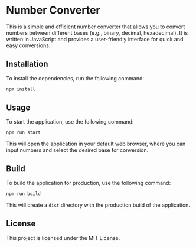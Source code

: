 # Number Converter

This is a simple and efficient number converter that allows you to convert numbers between different bases (e.g., binary, decimal, hexadecimal). It is written in JavaScript and provides a user-friendly interface for quick and easy conversions.

## Installation

To install the dependencies, run the following command:

```bash
npm install
```

## Usage

To start the application, use the following command:

```bash
npm run start
```

This will open the application in your default web browser, where you can input numbers and select the desired base for conversion.

## Build

To build the application for production, use the following command:

```bash
npm run build
```

This will create a `dist` directory with the production build of the application.

## License

This project is licensed under the MIT License.